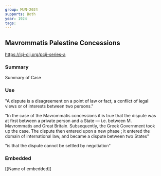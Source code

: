 ```yaml
---
group: MUN-2024
supports: Both
year: 1924
tags:
---
```

## Mavrommatis Palestine Concessions

https://icj-cij.org/pcij-series-a

### Summary

Summary of Case 

### Use

"A dispute is a disagreement on a point of law or fact, a conflict of legal views or of interests between two persons."

"In the case of the Mavrommatis concessions it is true that the dispute was at first between a private person and a State — i.e. between M. Mavrommatis and Great Britain. Subsequently, the Greek Government took up the case. The dispute then entered upon a new phase ; it entered the domain of international law, and became a dispute between two States"

"is that the dispute cannot be settled by negotiation"
### Embedded

[[Name of embedded]]